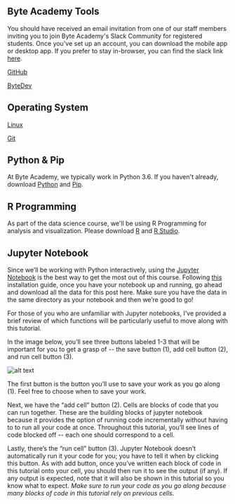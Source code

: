 ## Byte Academy Tools

You should have received an email invitation from one of our staff members inviting you to join Byte Academy's Slack Community for registered students. Once you've set up an account, you can download the mobile app or desktop app. If you prefer to stay in-browser, you can find the slack link [here](byteacademy.slack.com).

[GitHub](https://github.com/join) 

[ByteDev](http://bytedev.co/)


## Operating System

[Linux]()

[Git](https://git-scm.com/book/en/v1/Getting-Started-Installing-Git)


## Python & Pip 

At Byte Academy, we typically work in Python 3.6. If you haven't already, download [Python](https://www.python.org/downloads/) and [Pip](https://pip.pypa.io/en/stable/installing/). 


## R Programming

As part of the data science course, we'll be using R Programming for analysis and visualization. Please download [R](https://www.r-project.org/) and [R Studio](https://www.rstudio.com/products/rstudio/download/).


## Jupyter Notebook 

Since we’ll be working with Python interactively, using the [Jupyter Notebook](http://jupyter.readthedocs.io/en/latest/install.html) is the best way to get the most out of this course. Following [this](http://jupyter.readthedocs.io/en/latest/install.html) installation guide, once you have your notebook up and running, go ahead and download all the data for this post here. Make sure you have the data in the same directory as your notebook and then we’re good to go! 

For those of you who are unfamiliar with Jupyter notebooks, I’ve provided a brief review of which functions will be particularly useful to move along with this tutorial. 

In the image below, you’ll see three buttons labeled 1-3 that will be important for you to get a grasp of -- the save button (1), add cell button (2), and run cell button (3).

![alt text](https://github.com/lesley2958/twilio-geospatial/blob/master/Screen%20Shot%202017-08-10%20at%2012.26.26%20PM.png?raw=true)

The first button is the button you’ll use to save your work as you go along (1). Feel free to choose when to save your work.

Next, we have the “add cell” button (2). Cells are blocks of code that you can run together. These are the building blocks of jupyter notebook because it provides the option of running code incrementally without having to to run all your code at once.  Throughout this tutorial, you’ll see lines of code blocked off -- each one should correspond to a cell. 

Lastly, there’s the “run cell” button (3). Jupyter Notebook doesn’t automatically run it your code for you; you have to tell it when by clicking this button. As with add button, once you’ve written each block of code in this tutorial onto your cell, you should then run it to see the output (if any). If any output is expected, note that it will also be shown in this tutorial so you know what to expect. *Make sure to run your code as you go along because many blocks of code in this tutorial rely on previous cells.*


